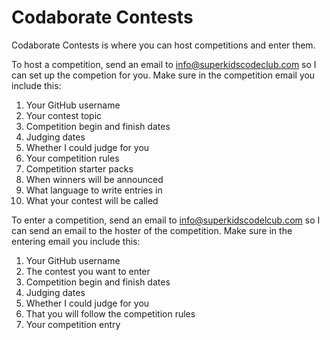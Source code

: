 # Codaborate Contests
Codaborate Contests is where you can host competitions and enter them.

To host a competition, send an email to info@superkidscodeclub.com so I can set up the competion for you. Make sure in the competition email you include this:

1. Your GitHub username
2. Your contest topic
3. Competition begin and finish dates
4. Judging dates
5. Whether I could judge for you
6. Your competition rules
7. Competition starter packs
8. When winners will be announced
9. What language to write entries in
10. What your contest will be called

To enter a competition, send an email to info@superkidscodelcub.com so I can send an email to the hoster of the competition. Make sure in the entering email you include this:

1. Your GitHub username
2. The contest you want to enter 
3. Competition begin and finish dates
4. Judging dates
5. Whether I could judge for you
6. That you will follow the competition rules
7. Your competition entry
